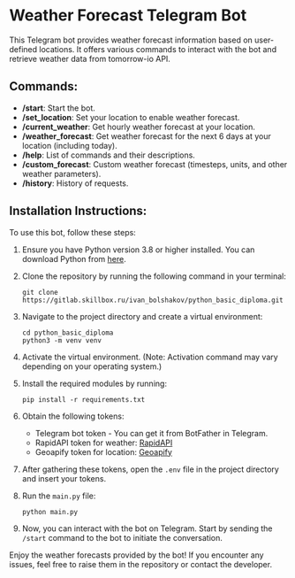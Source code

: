 
# Weather Forecast Telegram Bot

This Telegram bot provides weather forecast information
based on user-defined locations. It offers various
commands to interact with the bot and retrieve weather
data from tomorrow-io API.

## Commands:

- **/start**: Start the bot.
- **/set_location**: Set your location to enable weather forecast.
- **/current_weather**: Get hourly weather forecast at your location.
- **/weather_forecast**: Get weather forecast for the next 6 days at your location (including today).
- **/help**: List of commands and their descriptions.
- **/custom_forecast**: Custom weather forecast (timesteps, units, and other weather parameters).
- **/history**: History of requests.

## Installation Instructions:

To use this bot, follow these steps:

1. Ensure you have Python version 3.8 or higher installed. You can download Python from [here](https://www.python.org/downloads/).
2. Clone the repository by running the following command in your terminal:

    ```
    git clone https://gitlab.skillbox.ru/ivan_bolshakov/python_basic_diploma.git
    ```

3. Navigate to the project directory and create a virtual environment:

    ```
    cd python_basic_diploma
    python3 -m venv venv
    ```

4. Activate the virtual environment. (Note: Activation command may vary depending on your operating system.)

5. Install the required modules by running:

    ```
    pip install -r requirements.txt
    ```
   
6. Obtain the following tokens:
    - Telegram bot token - You can get it from BotFather in Telegram.
    - RapidAPI token for weather: [RapidAPI](https://rapidapi.com/tomorrow-tomorrow-default/api/tomorrow-io1/)
    - Geoapify token for location: [Geoapify](https://myprojects.geoapify.com/projects)

7. After gathering these tokens, open the `.env` file in the project directory and insert your tokens.
8. Run the `main.py` file:

    ```
    python main.py
    ```

9. Now, you can interact with the bot on Telegram. Start by sending the `/start` command to the bot to initiate the conversation.

Enjoy the weather forecasts provided by the bot! If you encounter any issues, feel free to raise them in the repository or contact the developer.

